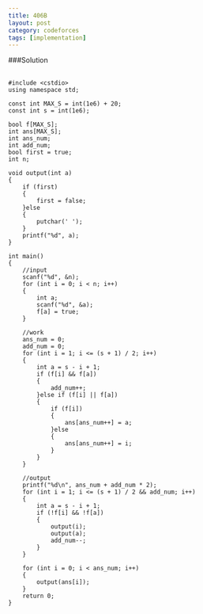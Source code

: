 ```yaml
---
title: 406B
layout: post
category: codeforces
tags: [implementation]
---
```



###Solution  
<br/>

	#include <cstdio>
	using namespace std;

	const int MAX_S = int(1e6) + 20;
	const int s = int(1e6);

	bool f[MAX_S];
	int ans[MAX_S];
	int ans_num;
	int add_num;
	bool first = true;
	int n;

	void output(int a)
	{
		if (first)
		{
			first = false;
		}else
		{
			putchar(' ');
		}
		printf("%d", a);
	}

	int main()
	{
		//input
		scanf("%d", &n);
		for (int i = 0; i < n; i++)
		{
			int a;
			scanf("%d", &a);
			f[a] = true;
		}

		//work
		ans_num = 0;
		add_num = 0;
		for (int i = 1; i <= (s + 1) / 2; i++)
		{
			int a = s - i + 1;
			if (f[i] && f[a])
			{
				add_num++;
			}else if (f[i] || f[a])
			{
				if (f[i])
				{
					ans[ans_num++] = a;
				}else
				{
					ans[ans_num++] = i;
				}
			}
		}

		//output
		printf("%d\n", ans_num + add_num * 2);
		for (int i = 1; i <= (s + 1) / 2 && add_num; i++)
		{
			int a = s - i + 1;
			if (!f[i] && !f[a])
			{
				output(i);
				output(a);
				add_num--;
			}
		}

		for (int i = 0; i < ans_num; i++)
		{
			output(ans[i]);
		}
		return 0;
	}

